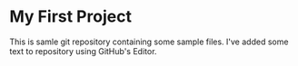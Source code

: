 # My First Project

This is samle git repository containing some sample files. 
I've added some text to repository using GitHub's Editor.
